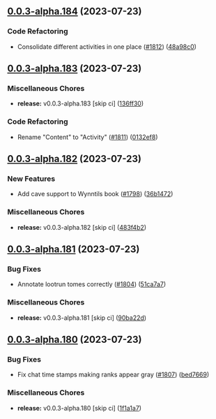 ## [0.0.3-alpha.184](https://github.com/Wynntils/Artemis/compare/v0.0.3-alpha.183...v0.0.3-alpha.184) (2023-07-23)


### Code Refactoring

* Consolidate different activities in one place ([#1812](https://github.com/Wynntils/Artemis/issues/1812)) ([48a98c0](https://github.com/Wynntils/Artemis/commit/48a98c011ea5dfdff044d6c8dd1efcf64048ec80))

## [0.0.3-alpha.183](https://github.com/Wynntils/Artemis/compare/v0.0.3-alpha.182...v0.0.3-alpha.183) (2023-07-23)


### Miscellaneous Chores

* **release:** v0.0.3-alpha.183 [skip ci] ([136ff30](https://github.com/Wynntils/Artemis/commit/136ff30cfe23da9ab0502dc6d9ed89cfdb26cdea))


### Code Refactoring

* Rename "Content" to "Activity" ([#1811](https://github.com/Wynntils/Artemis/issues/1811)) ([0132ef8](https://github.com/Wynntils/Artemis/commit/0132ef89ef46ec53ade0845580d4a143d82e4459))

## [0.0.3-alpha.182](https://github.com/Wynntils/Artemis/compare/v0.0.3-alpha.181...v0.0.3-alpha.182) (2023-07-23)


### New Features

* Add cave support to Wynntils book ([#1798](https://github.com/Wynntils/Artemis/issues/1798)) ([36b1472](https://github.com/Wynntils/Artemis/commit/36b147267434faa6904ec34c4ac7f5cace596dfa))


### Miscellaneous Chores

* **release:** v0.0.3-alpha.182 [skip ci] ([483f4b2](https://github.com/Wynntils/Artemis/commit/483f4b2ebe14bb5f20b585e1f83fe6c5a11ab602))

## [0.0.3-alpha.181](https://github.com/Wynntils/Artemis/compare/v0.0.3-alpha.180...v0.0.3-alpha.181) (2023-07-23)


### Bug Fixes

* Annotate lootrun tomes correctly ([#1804](https://github.com/Wynntils/Artemis/issues/1804)) ([51ca7a7](https://github.com/Wynntils/Artemis/commit/51ca7a768d54126203f7fc6cf9b2d53e8e40d3f2))


### Miscellaneous Chores

* **release:** v0.0.3-alpha.181 [skip ci] ([90ba22d](https://github.com/Wynntils/Artemis/commit/90ba22d7e74ca5bf6ef2757c87745baee0c638e4))

## [0.0.3-alpha.180](https://github.com/Wynntils/Artemis/compare/v0.0.3-alpha.179...v0.0.3-alpha.180) (2023-07-23)


### Bug Fixes

* Fix chat time stamps making ranks appear gray ([#1807](https://github.com/Wynntils/Artemis/issues/1807)) ([bed7669](https://github.com/Wynntils/Artemis/commit/bed7669a86d6f25d32d8133a6f44a2b8b21b96fa))


### Miscellaneous Chores

* **release:** v0.0.3-alpha.180 [skip ci] ([1f1a1a7](https://github.com/Wynntils/Artemis/commit/1f1a1a75830ab610a83f0cf1a6803773de511e24))

